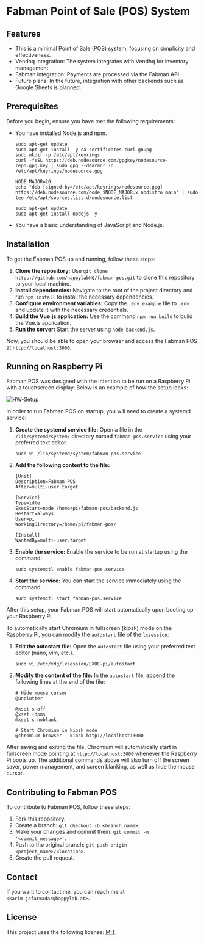 # Fabman Point of Sale (POS) System

## Features

- This is a minimal Point of Sale (POS) system, focusing on simplicity and effectiveness.
- Vendhq integration: The system integrates with Vendhq for inventory management.
- Fabman integration: Payments are processed via the Fabman API.
- Future plans: In the future, integration with other backends such as Google Sheets is planned.

## Prerequisites

Before you begin, ensure you have met the following requirements:

- You have installed Node.js and npm.
    ```
    sudo apt-get update
    sudo apt-get install -y ca-certificates curl gnupg
    sudo mkdir -p /etc/apt/keyrings
    curl -fsSL https://deb.nodesource.com/gpgkey/nodesource-repo.gpg.key | sudo gpg --dearmor -o /etc/apt/keyrings/nodesource.gpg

    NODE_MAJOR=20
    echo "deb [signed-by=/etc/apt/keyrings/nodesource.gpg] https://deb.nodesource.com/node_$NODE_MAJOR.x nodistro main" | sudo tee /etc/apt/sources.list.d/nodesource.list

    sudo apt-get update
    sudo apt-get install nodejs -y
    ```
- You have a basic understanding of JavaScript and Node.js.

## Installation

To get the Fabman POS up and running, follow these steps:

1. **Clone the repository:** Use `git clone https://github.com/happylabHQ/fabman-pos.git` to clone this repository to your local machine.
2. **Install dependencies:** Navigate to the root of the project directory and run `npm install` to install the necessary dependencies.
3. **Configure environment variables:** Copy the `.env.example` file to `.env` and update it with the necessary credentials.
4. **Build the Vue.js application:** Use the command `npm run build` to build the Vue.js application.
5. **Run the server:** Start the server using `node backend.js`.

Now, you should be able to open your browser and access the Fabman POS at `http://localhost:3000`.

## Running on Raspberry Pi

Fabman POS was designed with the intention to be run on a Raspberry Pi with a touchscreen display. Below is an example of how the setup looks:

![HW-Setup](https://github.com/happylabHQ/fabman-pos/assets/1569255/4d9bcbe4-9ca6-43b7-baab-3a98f8ec5810)

In order to run Fabman POS on startup, you will need to create a systemd service:

1. **Create the systemd service file:** Open a file in the `/lib/systemd/system/` directory named `fabman-pos.service` using your preferred text editor.
    ```
    sudo vi /lib/systemd/system/fabman-pos.service
    ```

2. **Add the following content to the file:**
    ```
    [Unit]
    Description=Fabman POS
    After=multi-user.target

    [Service]
    Type=idle
    ExecStart=node /home/pi/fabman-pos/backend.js
    Restart=always
    User=pi
    WorkingDirectory=/home/pi/fabman-pos/

    [Install]
    WantedBy=multi-user.target
    ```
    
3. **Enable the service:** Enable the service to be run at startup using the command:
    ```
    sudo systemctl enable fabman-pos.service
    ```
   
4. **Start the service:** You can start the service immediately using the command:
    ```
    sudo systemctl start fabman-pos.service
    ```

After this setup, your Fabman POS will start automatically upon booting up your Raspberry Pi.


To automatically start Chromium in fullscreen (kiosk) mode on the Raspberry Pi, you can modify the `autostart` file of the `lxsession`:

1. **Edit the autostart file:** Open the `autostart` file using your preferred text editor (nano, vim, etc.).
    ```
    sudo vi /etc/xdg/lxsession/LXDE-pi/autostart
    ```

2. **Modify the content of the file:** In the `autostart` file, append the following lines at the end of the file:

    ```
    # Hide mouse cursor
    @unclutter

    @xset s off
    @xset -dpms
    @xset s noblank

    # Start Chromium in kiosk mode
    @chromium-browser --kiosk http://localhost:3000
    ```
    
After saving and exiting the file, Chromium will automatically start in fullscreen mode pointing at `http://localhost:3000` whenever the Raspberry Pi boots up. The additional commands above will also turn off the screen saver, power management, and screen blanking, as well as hide the mouse cursor.

## Contributing to Fabman POS

To contribute to Fabman POS, follow these steps:

1. Fork this repository.
2. Create a branch: `git checkout -b <branch_name>`.
3. Make your changes and commit them: `git commit -m '<commit_message>'`.
4. Push to the original branch: `git push origin <project_name>/<location>`.
5. Create the pull request.

## Contact

If you want to contact me, you can reach me at `<karim.jafarmadar@happylab.at>`.

## License

This project uses the following license: [MIT](https://opensource.org/licenses/MIT).
